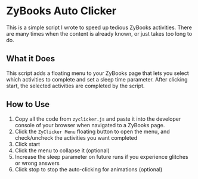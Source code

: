 # ZyBooks Auto Clicker

This is a simple script I wrote to speed up tedious ZyBooks activities. There are many times when the content is already known, or just takes too long to do.

## What it Does

This script adds a floating menu to your ZyBooks page that lets you select which activities to complete and set a sleep time parameter. After clicking start, the selected activities are completed by the script.

## How to Use

1. Copy all the code from `zyclicker.js` and paste it into the developer console of your browser when navigated to a ZyBooks page.
1. Click the `ZyClicker Menu` floating button to open the menu, and check/uncheck the activities you want completed
1. Click start
1. Click the menu to collapse it (optional)
1. Increase the sleep parameter on future runs if you experience glitches or wrong answers
1. Click stop to stop the auto-clicking for animations (optional)
